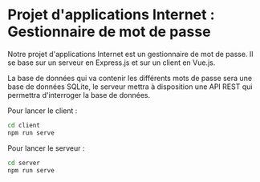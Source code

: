 # Projet d'applications Internet : Gestionnaire de mot de passe

Notre projet d'applications Internet est un gestionnaire de mot de passe. Il se base sur un serveur en Express.js et sur un client en Vue.js.

La base de données qui va contenir les différents mots de passe sera une base de données SQLite, le serveur mettra à disposition une API REST qui permettra d'interroger la base de données.

Pour lancer le client :

```sh
cd client
npm run serve
```

Pour lancer le serveur :

```sh
cd server
npm run serve
```
